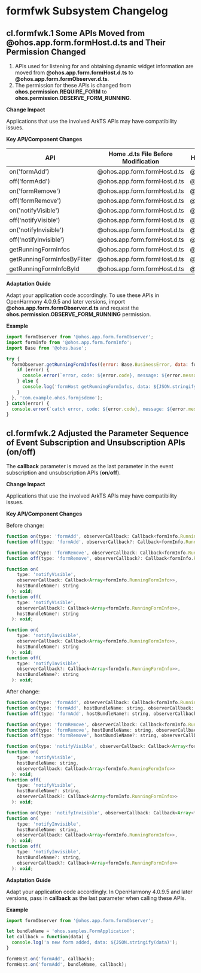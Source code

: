 # formfwk Subsystem Changelog

## cl.formfwk.1 Some APIs Moved from @ohos.app.form.formHost.d.ts and Their Permission Changed

1. APIs used for listening for and obtaining dynamic widget information are moved from **@ohos.app.form.formHost.d.ts** to **@ohos.app.form.formObserver.d.ts**.
2. The permission for these APIs is changed from **ohos.permission.REQUIRE_FORM** to **ohos.permission.OBSERVE_FORM_RUNNING**.

**Change Impact**

Applications that use the involved ArkTS APIs may have compatibility issues.

**Key API/Component Changes**

|     API     | Home .d.ts File Before Modification| Home .d.ts File After Modification| Permission Required Before Modification| Permission Required After Modification|
|   --------    |   --------    |   --------    | --------      | --------  |
| on('formAdd') | @ohos.app.form.formHost.d.ts | @ohos.app.form.formObserver.d.ts | ohos.permission.REQUIRE_FORM | ohos.permission.OBSERVE_FORM_RUNNING | @ohos.app.form.formHost.d.ts | @ohos.app.form.formObserver.d.ts | ohos.permission.REQUIRE_FORM|ohos.permission.OBSERVE_FORM_RUNNING|
| off('formAdd')| @ohos.app.form.formHost.d.ts | @ohos.app.form.formObserver.d.ts | ohos.permission.REQUIRE_FORM|ohos.permission.OBSERVE_FORM_RUNNING | @ohos.app.form.formHost.d.ts | @ohos.app.form.formObserver.d.ts | ohos.permission.REQUIRE_FORM | ohos.permission.OBSERVE_FORM_RUNNING |
| on('formRemove') | @ohos.app.form.formHost.d.ts | @ohos.app.form.formObserver.d.ts | ohos.permission.REQUIRE_FORM | ohos.permission.OBSERVE_FORM_RUNNING | @ohos.app.form.formHost.d.ts | @ohos.app.form.formObserver.d.ts | ohos.permission.REQUIRE_FORM | ohos.permission.OBSERVE_FORM_RUNNING |
| off('formRemove') | @ohos.app.form.formHost.d.ts | @ohos.app.form.formObserver.d.ts | ohos.permission.REQUIRE_FORM | ohos.permission.OBSERVE_FORM_RUNNING | @ohos.app.form.formHost.d.ts | @ohos.app.form.formObserver.d.ts | ohos.permission.REQUIRE_FORM | ohos.permission.OBSERVE_FORM_RUNNING |
| on('notifyVisible') | @ohos.app.form.formHost.d.ts | @ohos.app.form.formObserver.d.ts | ohos.permission.REQUIRE_FORM | ohos.permission.OBSERVE_FORM_RUNNING | @ohos.app.form.formHost.d.ts | @ohos.app.form.formObserver.d.ts | ohos.permission.REQUIRE_FORM | ohos.permission.OBSERVE_FORM_RUNNING |
| off('notifyVisible') | @ohos.app.form.formHost.d.ts | @ohos.app.form.formObserver.d.ts | ohos.permission.REQUIRE_FORM | ohos.permission.OBSERVE_FORM_RUNNING | @ohos.app.form.formHost.d.ts | @ohos.app.form.formObserver.d.ts | ohos.permission.REQUIRE_FORM | ohos.permission.OBSERVE_FORM_RUNNING |
| on('notifyInvisible') | @ohos.app.form.formHost.d.ts | @ohos.app.form.formObserver.d.ts | ohos.permission.REQUIRE_FORM | ohos.permission.OBSERVE_FORM_RUNNING | @ohos.app.form.formHost.d.ts | @ohos.app.form.formObserver.d.ts | ohos.permission.REQUIRE_FORM | ohos.permission.OBSERVE_FORM_RUNNING |
| off('notifyInvisible') | @ohos.app.form.formHost.d.ts | @ohos.app.form.formObserver.d.ts | ohos.permission.REQUIRE_FORM | ohos.permission.OBSERVE_FORM_RUNNING | @ohos.app.form.formHost.d.ts | @ohos.app.form.formObserver.d.ts | ohos.permission.REQUIRE_FORM | ohos.permission.OBSERVE_FORM_RUNNING |
| getRunningFormInfos | @ohos.app.form.formHost.d.ts | @ohos.app.form.formObserver.d.ts | ohos.permission.REQUIRE_FORM | ohos.permission.OBSERVE_FORM_RUNNING | @ohos.app.form.formHost.d.ts | @ohos.app.form.formObserver.d.ts | ohos.permission.REQUIRE_FORM | ohos.permission.OBSERVE_FORM_RUNNING |
| getRunningFormInfosByFilter | @ohos.app.form.formHost.d.ts | @ohos.app.form.formObserver.d.ts | ohos.permission.REQUIRE_FORM | ohos.permission.OBSERVE_FORM_RUNNING | @ohos.app.form.formHost.d.ts | @ohos.app.form.formObserver.d.ts | ohos.permission.REQUIRE_FORM | ohos.permission.OBSERVE_FORM_RUNNING |
| getRunningFormInfoById | @ohos.app.form.formHost.d.ts | @ohos.app.form.formObserver.d.ts | ohos.permission.REQUIRE_FORM | ohos.permission.OBSERVE_FORM_RUNNING | @ohos.app.form.formHost.d.ts | @ohos.app.form.formObserver.d.ts | ohos.permission.REQUIRE_FORM | ohos.permission.OBSERVE_FORM_RUNNING |


**Adaptation Guide**

Adapt your application code accordingly. To use these APIs in OpenHarmony 4.0.9.5 and later versions, import **@ohos.app.form.formObserver.d.ts** and request the **ohos.permission.OBSERVE_FORM_RUNNING** permission.

**Example**
```js
import formObserver from '@ohos.app.form.formObserver';
import formInfo from '@ohos.app.form.formInfo';
import Base from '@ohos.base';

try {
  formObserver.getRunningFormInfos((error: Base.BusinessError, data: formInfo.RunningFormInfo[]) => {
    if (error) {
      console.error(`error, code: ${error.code}, message: ${error.message}`);
    } else {
      console.log('formHost getRunningFormInfos, data: ${JSON.stringify(data)}');
    }
  }, 'com.example.ohos.formjsdemo');
} catch(error) {
  console.error(`catch error, code: ${error.code}, message: ${error.message}`);
}
```

## cl.formfwk.2 Adjusted the Parameter Sequence of Event Subscription and Unsubscription APIs (on/off)

The **callback** parameter is moved as the last parameter in the event subscription and unsubscription APIs (**on**/**off**).

**Change Impact**

Applications that use the involved ArkTS APIs may have compatibility issues.

**Key API/Component Changes**

Before change:

```js
function on(type: 'formAdd', observerCallback: Callback<formInfo.RunningFormInfo>, bundleName?: string): void;
function off(type: 'formAdd', observerCallback?: Callback<formInfo.RunningFormInfo>, bundleName?: string): void;

function on(type: 'formRemove', observerCallback: Callback<formInfo.RunningFormInfo>, bundleName?: string): void;
function off(type: 'formRemove', observerCallback?: Callback<formInfo.RunningFormInfo>, bundleName?: string): void;

function on(
    type: 'notifyVisible',
    observerCallback: Callback<Array<formInfo.RunningFormInfo>>,
    hostBundleName?: string
  ): void;
function off(
    type: 'notifyVisible',
    observerCallback?: Callback<Array<formInfo.RunningFormInfo>>,
    hostBundleName?: string
  ): void;

function on(
    type: 'notifyInvisible',
    observerCallback: Callback<Array<formInfo.RunningFormInfo>>,
    hostBundleName?: string
  ): void;
function off(
    type: 'notifyInvisible',
    observerCallback?: Callback<Array<formInfo.RunningFormInfo>>,
    hostBundleName?: string
  ): void;
```

After change:

```js
function on(type: 'formAdd', observerCallback: Callback<formInfo.RunningFormInfo>): void;
function on(type: 'formAdd', hostBundleName: string, observerCallback: Callback<formInfo.RunningFormInfo>): void;
function off(type: 'formAdd', hostBundleName?: string, observerCallback?: Callback<formInfo.RunningFormInfo>): void;

function on(type: 'formRemove', observerCallback: Callback<formInfo.RunningFormInfo>): void;
function on(type: 'formRemove', hostBundleName: string, observerCallback: Callback<formInfo.RunningFormInfo>): void;
function off(type: 'formRemove', hostBundleName?: string, observerCallback?: Callback<formInfo.RunningFormInfo>): void;

function on(type: 'notifyVisible', observerCallback: Callback<Array<formInfo.RunningFormInfo>>): void;
function on(
    type: 'notifyVisible',
    hostBundleName: string,
    observerCallback: Callback<Array<formInfo.RunningFormInfo>>
  ): void;
function off(
    type: 'notifyVisible',
    hostBundleName?: string,
    observerCallback?: Callback<Array<formInfo.RunningFormInfo>>
  ): void;

function on(type: 'notifyInvisible', observerCallback: Callback<Array<formInfo.RunningFormInfo>>): void;
function on(
    type: 'notifyInvisible',
    hostBundleName: string,
    observerCallback: Callback<Array<formInfo.RunningFormInfo>>,
  ): void;
function off(
    type: 'notifyInvisible',
    hostBundleName?: string,
    observerCallback?: Callback<Array<formInfo.RunningFormInfo>>
  ): void;
```


**Adaptation Guide**

Adapt your application code accordingly. In OpenHarmony 4.0.9.5 and later versions, pass in **callback** as the last parameter when calling these APIs.

**Example**
```js
import formObserver from '@ohos.app.form.formObserver';

let bundleName = 'ohos.samples.FormApplication';
let callback = function(data) {
  console.log('a new form added, data: ${JSON.stringify(data)');
}

formHost.on('formAdd', callback);
formHost.on('formAdd', bundleName, callback);
```
